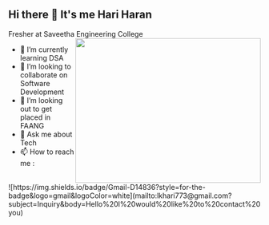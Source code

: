 ## Hi there 👋 It's me Hari Haran

Fresher at Saveetha Engineering College
<img align="right" width="370" height="290" src="https://miro.medium.com/v2/resize:fit:1360/1*zVnWJtyGOX_kUIDm6ccCfQ.gif">
- 🌱 I’m currently learning DSA
- 👯 I’m looking to collaborate on Software Development
- 🤔 I’m looking out to get placed in FAANG
- 💬 Ask me about Tech
- 📫 How to reach me :
<br/>
![https://img.shields.io/badge/Gmail-D14836?style=for-the-badge&logo=gmail&logoColor=white](mailto:lkhari773@gmail.com?subject=Inquiry&body=Hello%20I%20would%20like%20to%20contact%20you)



